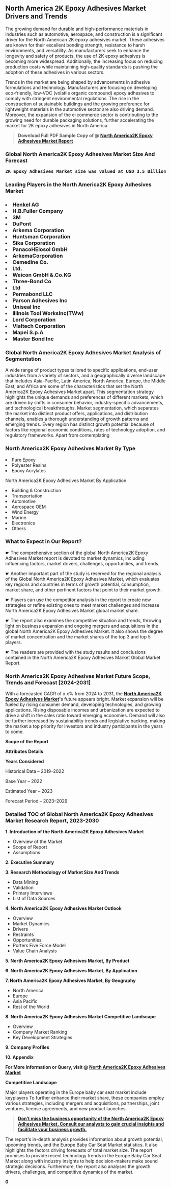 <p><h2>North America 2K Epoxy Adhesives Market Drivers and Trends</h2><p>The growing demand for durable and high-performance materials in industries such as automotive, aerospace, and construction is a significant driver for the North American 2K epoxy adhesives market. These adhesives are known for their excellent bonding strength, resistance to harsh environments, and versatility. As manufacturers seek to enhance the longevity and safety of products, the use of 2K epoxy adhesives is becoming more widespread. Additionally, the increasing focus on reducing production costs while maintaining high-quality standards is pushing the adoption of these adhesives in various sectors.</p><p>Trends in the market are being shaped by advancements in adhesive formulations and technology. Manufacturers are focusing on developing eco-friendly, low-VOC (volatile organic compound) epoxy adhesives to comply with stringent environmental regulations. The rise in the construction of sustainable buildings and the growing preference for lightweight materials in the automotive sector are also driving demand. Moreover, the expansion of the e-commerce sector is contributing to the growing need for durable packaging solutions, further accelerating the market for 2K epoxy adhesives in North America.</p></p><blockquote id="" class=""><strong>Download Full PDF Sample Copy of @&nbsp;<a href="https://www.verifiedmarketreports.com/download-sample/?rid=897200&utm_source=GitHub-Jan&utm_medium=283" target="_blank">North America2K Epoxy Adhesives Market Report</a>&nbsp;&nbsp;</strong></blockquote><h3 id="" class=""><strong>Global&nbsp;North America2K Epoxy Adhesives Market Size And Forecast</strong></h3><pre class="reader-text-block__code-block"><strong>2K Epoxy Adhesives Market size was valued at USD 3.5 Billion in 2022 and is projected to reach USD 5.4 Billion by 2030, growing at a CAGR of 6.5% from 2024 to 2030.</strong></pre><h3 id="" class="">Leading Players in the&nbsp;North America2K Epoxy Adhesives Market</h3><h3 class=""></Li><Li>Henkel AG</Li><Li> H.B.Fuller Company</Li><Li> 3M</Li><Li> DuPont</Li><Li> Arkema Corporation</Li><Li> Huntsman Corporation</Li><Li> Sika Corporation</Li><Li> PanacoHElosol GmbH</Li><Li> ArkemaCorporation</Li><Li> Cemedine Co.</Li><Li> Ltd.</Li><Li> Weicon GmbH &.Co.KG</Li><Li> Three-Bond Co</Li><Li> Ltd</Li><Li> Permabond LLC</Li><Li> Parson Adhesives Inc</Li><Li> Uniseal Inc</Li><Li> Illinois Tool WorksInc(TWw)</Li><Li> Lord Corporation</Li><Li> Vlaltech Corporation</Li><Li> Mapei S.p.A</Li><Li> Master Bond Inc</h3><h3 id="" class="">Global&nbsp;North America2K Epoxy Adhesives Market Analysis of Segmentation</h3><p id="" class="">A wide range of product types tailored to specific applications, end-user industries from a variety of sectors, and a geographically diverse landscape that includes Asia-Pacific, Latin America, North America, Europe, the Middle East, and Africa are some of the characteristics that set the North America2K Epoxy Adhesives Market apart. This segmentation strategy highlights the unique demands and preferences of different markets, which are driven by shifts in consumer behavior, industry-specific advancements, and technological breakthroughs. Market segmentation, which separates the market into distinct product offers, applications, and distribution channels, enables a thorough understanding of growth patterns and emerging trends. Every region has distinct growth potential because of factors like regional economic conditions, rates of technology adoption, and regulatory frameworks. Apart from contemplating</p><h3 id="" class="">North America2K Epoxy Adhesives Market&nbsp;By Type</h3><p></Li><Li>Pure Epoxy</Li><Li> Polyester Resins</Li><Li> Epoxy Acrylates</p><div class="" data-test-id=""><p>North America2K Epoxy Adhesives Market&nbsp;By Application</p></div><p class=""></Li><Li>Building & Construction</Li><Li> Transportation</Li><Li> Automotive</Li><Li> Aerospace OEM</Li><Li> Wind Energy</Li><Li> Marine</Li><Li> Electronics</Li><Li> Others</p><div class="" data-test-id=""><h3><span class="">What to Expect in Our Report?</span></h3></div><div class="" data-test-id=""><p><span class="">☛ The comprehensive section of the global North America2K Epoxy Adhesives Market report is devoted to market dynamics, including influencing factors, market drivers, challenges, opportunities, and trends.</span></p></div><div class="" data-test-id=""><p><span class="">☛ Another important part of the study is reserved for the regional analysis of the Global North America2K Epoxy Adhesives Market, which evaluates key regions and countries in terms of growth potential, consumption, market share, and other pertinent factors that point to their market growth.</span></p></div><div class="" data-test-id=""><p><span class="">☛ Players can use the competitor analysis in the report to create new strategies or refine existing ones to meet market challenges and increase North America2K Epoxy Adhesives Market global market share.</span></p></div><div class="" data-test-id=""><p><span class="">☛ The report also examines the competitive situation and trends, throwing light on business expansion and ongoing mergers and acquisitions in the global North America2K Epoxy Adhesives Market. It also shows the degree of market concentration and the market shares of the top 3 and top 5 players.</span></p></div><div class="" data-test-id=""><p><span class="">☛ The readers are provided with the study results and conclusions contained in the North America2K Epoxy Adhesives Market Global Market Report.</span></p></div><div class="" data-test-id=""><h3><span class="">North America2K Epoxy Adhesives Market Future Scope, Trends and Forecast [2024-2031]</span></h3></div><div class="" data-test-id=""><p><span class="">With a forecasted CAGR of x.x% from 2024 to 2031, the <strong><a href="https://www.verifiedmarketreports.com/download-sample/?rid=897200&utm_source=GitHub-Jan&utm_medium=283" target="_blank">North America2K Epoxy Adhesives Market</a>'</strong>s future appears bright. Market expansion will be fueled by rising consumer demand, developing technologies, and growing applications. Rising disposable incomes and urbanization are expected to drive a shift in the sales ratio toward emerging economies. Demand will also be further increased by sustainability trends and legislative backing, making the market a top priority for investors and industry participants in the years to come.</span></p><p id="ember66" class="ember-view reader-text-block__paragraph"><strong>Scope of the Report</strong></p><p id="ember67" class="ember-view reader-text-block__paragraph"><strong>Attributes Details</strong></p><p id="ember68" class="ember-view reader-text-block__paragraph"><strong>Years Considered</strong></p><p id="ember69" class="ember-view reader-text-block__paragraph">Historical Data &ndash; 2019&ndash;2022</p><p id="ember70" class="ember-view reader-text-block__paragraph">Base Year &ndash; 2022</p><p id="ember71" class="ember-view reader-text-block__paragraph">Estimated Year &ndash; 2023</p><p id="ember72" class="ember-view reader-text-block__paragraph">Forecast Period &ndash; 2023&ndash;2029</p></div><h3 id="" class="">Detailed TOC of Global North America2K Epoxy Adhesives Market Research Report, 2023-2030</h3><p id="" class=""><strong>1. Introduction of the North America2K Epoxy Adhesives Market</strong></p><ul><li>Overview of the Market</li><li>Scope of Report</li><li>Assumptions</li></ul><p id="" class=""><strong>2. Executive Summary</strong></p><p id="" class=""><strong>3. Research Methodology of Market Size And Trends</strong></p><ul><li>Data Mining</li><li>Validation</li><li>Primary Interviews</li><li>List of Data Sources</li></ul><p id="" class=""><strong>4. North America2K Epoxy Adhesives Market Outlook</strong></p><ul><li>Overview</li><li>Market Dynamics</li><li>Drivers</li><li>Restraints</li><li>Opportunities</li><li>Porters Five Force Model</li><li>Value Chain Analysis</li></ul><p id="" class=""><strong>5. North America2K Epoxy Adhesives Market, By Product</strong></p><p id="" class=""><strong>6. North America2K Epoxy Adhesives Market, By Application</strong></p><p id="" class=""><strong>7. North America2K Epoxy Adhesives Market, By Geography</strong></p><ul><li>North America</li><li>Europe</li><li>Asia Pacific</li><li>Rest of the World</li></ul><p id="" class=""><strong>8. North America2K Epoxy Adhesives Market Competitive Landscape</strong></p><ul><li>Overview</li><li>Company Market Ranking</li><li>Key Development Strategies</li></ul><p id="" class=""><strong>9. Company Profiles</strong></p><p id="" class=""><strong>10. Appendix</strong></p><p><strong>For More Information or Query, visit&nbsp;@ <a href="https://www.verifiedmarketreports.com/product/2k-epoxy-adhesives-market/" target="_blank">North America2K Epoxy Adhesives Market</a></strong></p><p id="ember61" class="ember-view reader-text-block__paragraph"><strong>Competitive Landscape</strong></p><p id="ember62" class="ember-view reader-text-block__paragraph">Major players operating in the Europe baby car seat market include keyplayers To further enhance their market share, these companies employ various strategies, including mergers and acquisitions, partnerships, joint ventures, license agreements, and new product launches.</p><blockquote id="ember63" class="ember-view reader-text-block__blockquote"><strong><a href="https://www.verifiedmarketreports.com/download-sample/?rid=897200&utm_source=GitHub-Jan&utm_medium=283" target="_blank">Don&rsquo;t miss the business opportunity of the North America2K Epoxy Adhesives Market. Consult our analysts to gain crucial insights and facilitate your business growth.</a></strong></blockquote><p id="ember64" class="ember-view reader-text-block__paragraph">The report's in-depth analysis provides information about growth potential, upcoming trends, and the Europe Baby Car Seat Market statistics. It also highlights the factors driving forecasts of total market size. The report promises to provide recent technology trends in the Europe Baby Car Seat Market along with industry insights to help decision-makers make sound strategic decisions. Furthermore, the report also analyses the growth drivers, challenges, and competitive dynamics of the market.</p><p class="ember-view reader-text-block__paragraph"><strong>0</strong></p>
